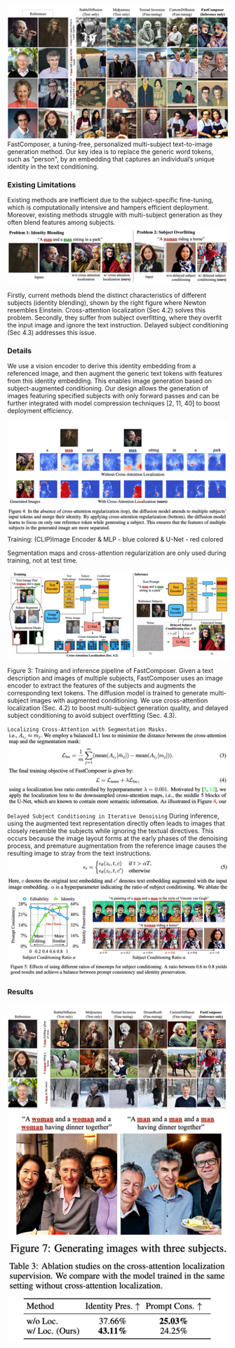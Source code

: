 ![](../source/Pasted%20image%2020231208211214.png)
FastComposer, a tuning-free, personalized multi-subject text-to-image generation method. Our key idea is to replace the generic word tokens, such as "person", by an embedding that captures an individual’s unique identity in the text conditioning.

### Existing Limitations

Existing methods are inefficient due to the subject-specific fine-tuning, which is computationally intensive and hampers efficient deployment. Moreover, existing methods struggle with multi-subject generation as they often blend features among subjects.
![](../source/Pasted%20image%2020231208211303.png)

Firstly, current methods blend the distinct characteristics of different subjects (identity blending), shown by the right figure where Newton resembles Einstein. Cross-attention localization (Sec 4.2) solves this problem. Secondly, they suffer from subject overfitting, where they overfit the input image and ignore the text instruction. Delayed subject conditioning (Sec 4.3) addresses this issue.

### Details

We use a vision encoder to derive this identity embedding from a referenced image, and then augment the generic text tokens with features from this identity embedding. This enables image generation based on subject-augmented conditioning. Our design allows the generation of images featuring specified subjects with only forward passes and can be further integrated with model compression techniques [2, 11, 40] to boost deployment efficiency.

![](../source/Pasted%20image%2020231208211328.png)
Training: (CLIP)Image Encoder & MLP - blue colored & U-Net - red colored

Segmentation maps and cross-attention regularization are only used during training, not at test time.

![](../source/Pasted%20image%2020231208211350.png)

Figure 3: Training and inference pipeline of FastComposer. Given a text description and images of multiple subjects, FastComposer uses an image encoder to extract the features of the subjects and augments the corresponding text tokens. The diffusion model is trained to generate multi-subject images with augmented conditioning. We use cross-attention localization (Sec. 4.2) to boost multi-subject generation quality, and delayed subject conditioning to avoid subject overfitting (Sec. 4.3).

`Localizing Cross-Attention with Segmentation Masks.`
![](../source/Pasted%20image%2020231208211401.png)

`Delayed Subject Conditioning in Iterative Denoising`
During inference, using the augmented text representation directly often leads to images that closely resemble the subjects while ignoring the textual directives. This occurs because the image layout forms at the early phases of the denoising process, and premature augmentation from the reference image causes the resulting image to stray from the text instructions.
![](../source/Pasted%20image%2020231208211422.png)
![](../source/Pasted%20image%2020231208211435.png)
### Results
![](../source/Pasted%20image%2020231208211446.png)
![](../source/Pasted%20image%2020231208211454.png)
![](../source/Pasted%20image%2020231208211500.png)